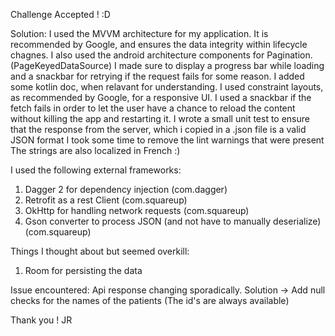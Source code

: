 Challenge Accepted ! :D

Solution:
I used the MVVM architecture for my application. It is recommended by Google, and ensures the data integrity within lifecycle chagnes.
I also used the android architecture components for Pagination. (PageKeyedDataSource)
I made sure to display a progress bar while loading and a snackbar for retrying if the request fails for some reason.
I added some kotlin doc, when relavant for understanding.
I used constraint layouts, as recommended by Google, for a responsive UI.
I used a snackbar if the fetch fails in order to let the user have a chance to reload the content without killing the app and restarting it.
I wrote a small unit test to ensure that the response from the server, which i copied in a .json file is a valid JSON format
I took some time to remove the lint warnings that were present 
The strings are also localized in French :)

I used the following external frameworks:
1. Dagger 2 for dependency injection (com.dagger)
2. Retrofit  as a rest Client  (com.squareup)
3. OkHttp for handling network requests (com.squareup)
4. Gson converter to process JSON (and not have to manually deserialize) (com.squareup)

Things I thought about but seemed overkill:
1. Room for persisting the data  

Issue encountered: 
Api response changing sporadically. 
Solution -> Add null checks for the names of the patients (The id's are always available)

Thank you !
JR
